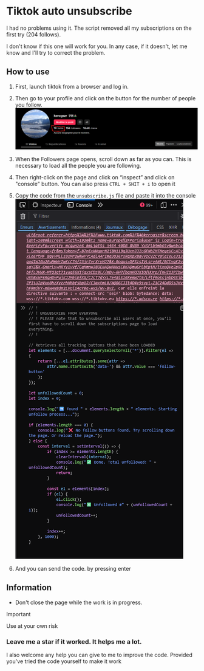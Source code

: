 # Tiktok auto unsubscribe

I had no problems using it. The script removed all my subscriptions on the first try (204 follows).

I don't know if this one will work for you. In any case, if it doesn't, let me know and I'll try to correct the problem.

## How to use
1. First, launch tiktok from a browser and log in.

2. Then go to your profile and click on the button for the number of people you follow.
![click btn follow](/assets/profile.png)

3. When the Followers page opens, scroll down as far as you can. This is necessary to load all the people you are following.

4. Then right-click on the page and click on “inspect” and click on "console" button. You can also press ``CTRL + SHIT + i`` to open it

5. Copy the code from the ``unsubscribe.js`` file and paste it into the console
![code insert](/assets/code_insert.png)

6. And you can send the code. by pressing enter

## Information
- Don't close the page while the work is in progress.

> [!IMPORTANT]
> Use at your own risk

### Leave me a star if it worked. It helps me a lot.

I also welcome any help you can give to me to improve the code. Provided you've tried the code yourself to make it work